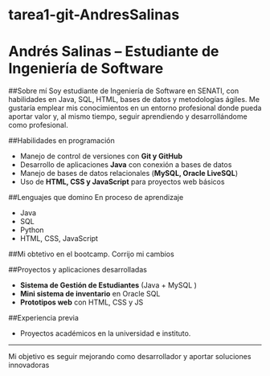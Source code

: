 # tarea1-git-AndresSalinas

#  Andrés Salinas – Estudiante de Ingeniería de Software 

##Sobre mí
Soy estudiante de Ingeniería de Software en SENATI, con habilidades en Java, SQL, HTML, bases de datos y metodologías ágiles. Me gustaría emplear mis conocimientos en un entorno profesional donde pueda aportar valor y, al mismo tiempo, seguir aprendiendo y desarrollándome como profesional.


##Habilidades en programación
- Manejo de control de versiones con **Git y GitHub**  
- Desarrollo de aplicaciones **Java** con conexión a bases de datos  
- Manejo de bases de datos relacionales (**MySQL, Oracle LiveSQL**)  
- Uso de **HTML, CSS y JavaScript** para proyectos web básicos  

##Lenguajes que domino
En proceso de aprendizaje
- Java
- SQL
- Python
- HTML, CSS, JavaScript

##Mi obtetivo en el bootcamp. 
Corrijo mi cambios


##Proyectos y aplicaciones desarrolladas
- **Sistema de Gestión de Estudiantes** (Java + MySQL )  
- **Mini sistema de inventario** en Oracle SQL  
- **Prototipos web** con HTML, CSS y JS  

##Experiencia previa
- Proyectos académicos en la universidad e instituto.   

---
Mi objetivo es seguir mejorando como desarrollador y aportar soluciones innovadoras 
